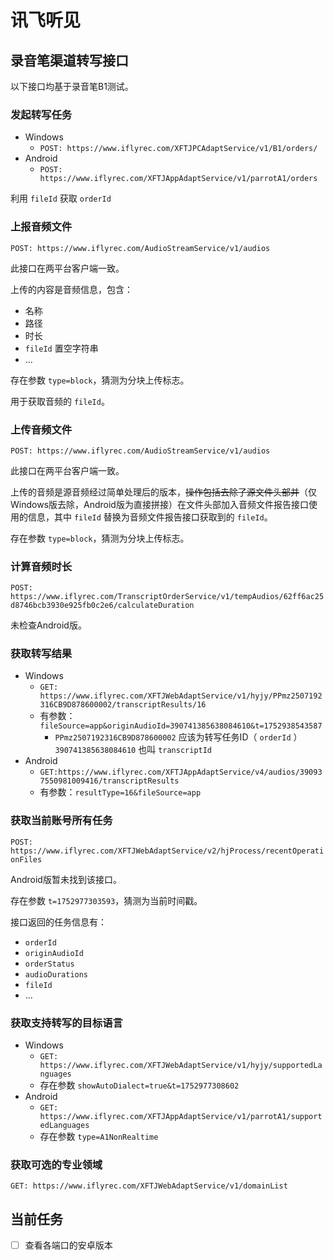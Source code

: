 # 讯飞听见

## 录音笔渠道转写接口

以下接口均基于录音笔B1测试。

### 发起转写任务

- Windows
  - `POST: https://www.iflyrec.com/XFTJPCAdaptService/v1/B1/orders/`
- Android
  - `POST: https://www.iflyrec.com/XFTJAppAdaptService/v1/parrotA1/orders`

利用 `fileId` 获取 `orderId`

### 上报音频文件

`POST: https://www.iflyrec.com/AudioStreamService/v1/audios`

此接口在两平台客户端一致。

上传的内容是音频信息，包含：

- 名称
- 路径
- 时长
- `fileId` 置空字符串
- ...

存在参数 `type=block`，猜测为分块上传标志。

用于获取音频的 `fileId`。

### 上传音频文件

`POST: https://www.iflyrec.com/AudioStreamService/v1/audios`

此接口在两平台客户端一致。

上传的音频是源音频经过简单处理后的版本，~~操作包括去除了源文件头部并~~（仅Windows版去除，Android版为直接拼接）在文件头部加入音频文件报告接口使用的信息，其中 `fileId` 替换为音频文件报告接口获取到的 `fileId`。

存在参数 `type=block`，猜测为分块上传标志。

### 计算音频时长

`POST: https://www.iflyrec.com/TranscriptOrderService/v1/tempAudios/62ff6ac25d8746bcb3930e925fb0c2e6/calculateDuration`

未检查Android版。

### 获取转写结果

- Windows
  - `GET: https://www.iflyrec.com/XFTJWebAdaptService/v1/hyjy/PPmz2507192316CB9D878600002/transcriptResults/16`
  - 有参数：`fileSource=app&originAudioId=390741385638084610&t=1752938543587`
    - `PPmz2507192316CB9D878600002` 应该为转写任务ID（ `orderId` ）
      `390741385638084610` 也叫 `transcriptId`
- Android
  - `GET:https://www.iflyrec.com/XFTJAppAdaptService/v4/audios/390937550981009416/transcriptResults`
  - 有参数：`resultType=16&fileSource=app`

### 获取当前账号所有任务

`POST: https://www.iflyrec.com/XFTJWebAdaptService/v2/hjProcess/recentOperationFiles`

Android版暂未找到该接口。

存在参数 `t=1752977303593`，猜测为当前时间戳。

接口返回的任务信息有：

- `orderId`
- `originAudioId`
- `orderStatus`
- `audioDurations`
- `fileId`
- ...

### 获取支持转写的目标语言

- Windows
  - `GET: https://www.iflyrec.com/XFTJWebAdaptService/v1/hyjy/supportedLanguages`
  - 存在参数 `showAutoDialect=true&t=1752977308602`
- Android
  - `GET: https://www.iflyrec.com/XFTJAppAdaptService/v1/parrotA1/supportedLanguages`
  - 存在参数 `type=A1NonRealtime`

### 获取可选的专业领域

`GET: https://www.iflyrec.com/XFTJWebAdaptService/v1/domainList`

## 当前任务

- [ ] 查看各端口的安卓版本